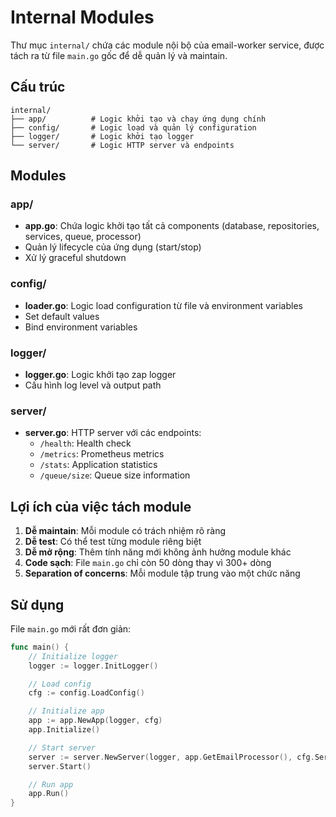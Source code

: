 # Internal Modules

Thư mục `internal/` chứa các module nội bộ của email-worker service, được tách ra từ file `main.go` gốc để dễ quản lý và maintain.

## Cấu trúc

```
internal/
├── app/          # Logic khởi tạo và chạy ứng dụng chính
├── config/       # Logic load và quản lý configuration
├── logger/       # Logic khởi tạo logger
└── server/       # Logic HTTP server và endpoints
```

## Modules

### app/

- **app.go**: Chứa logic khởi tạo tất cả components (database, repositories, services, queue, processor)
- Quản lý lifecycle của ứng dụng (start/stop)
- Xử lý graceful shutdown

### config/

- **loader.go**: Logic load configuration từ file và environment variables
- Set default values
- Bind environment variables

### logger/

- **logger.go**: Logic khởi tạo zap logger
- Cấu hình log level và output path

### server/

- **server.go**: HTTP server với các endpoints:
  - `/health`: Health check
  - `/metrics`: Prometheus metrics
  - `/stats`: Application statistics
  - `/queue/size`: Queue size information

## Lợi ích của việc tách module

1. **Dễ maintain**: Mỗi module có trách nhiệm rõ ràng
2. **Dễ test**: Có thể test từng module riêng biệt
3. **Dễ mở rộng**: Thêm tính năng mới không ảnh hưởng module khác
4. **Code sạch**: File `main.go` chỉ còn 50 dòng thay vì 300+ dòng
5. **Separation of concerns**: Mỗi module tập trung vào một chức năng

## Sử dụng

File `main.go` mới rất đơn giản:

```go
func main() {
    // Initialize logger
    logger := logger.InitLogger()

    // Load config
    cfg := config.LoadConfig()

    // Initialize app
    app := app.NewApp(logger, cfg)
    app.Initialize()

    // Start server
    server := server.NewServer(logger, app.GetEmailProcessor(), cfg.Server.Port)
    server.Start()

    // Run app
    app.Run()
}
```
